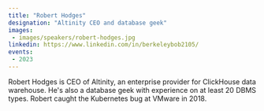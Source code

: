```yaml
---
title: "Robert Hodges"
designation: "Altinity CEO and database geek"
images:
 - images/speakers/robert-hodges.jpg
linkedin: https://www.linkedin.com/in/berkeleybob2105/
events:
 - 2023
---
```


Robert Hodges is CEO of Altinity, an enterprise provider for ClickHouse data warehouse. He's also a database geek with experience on at least 20 DBMS types. Robert caught the Kubernetes bug at VMware in 2018.